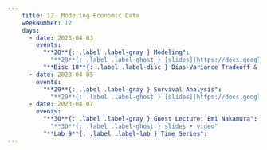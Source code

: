 ```yaml
---
    title: 12. Modeling Economic Data
    weekNumber: 12
    days:
      - date: 2023-04-03
        events:
          "**28**{: .label .label-gray } Modeling":
            "**28**{: .label .label-ghost } [slides](https://docs.google.com/presentation/d/1QRNG4oK8xqsq6kvgoS6p1DtnhRVE_DqZm9E7Remcx5A/edit?usp=sharing) • [video](https://kaltura.berkeley.edu/media/ECON+148%2C+LEC+001+%28Spring+2023%29/1_0rj1oai1/288222162) • code: [Classification](https://datahub.berkeley.edu/hub/user-redirect/git-pull?repo=https%3A%2F%2Fgithub.com%2FUCB-Econ-148%2Fsp23-student&branch=main&urlpath=lab%2Ftree%2Fsp23-student%2Flec%2FLec11-1%2FPSavala_ch_06.ipynb)"
          "**Disc 10**{: .label .label-disc } Bias-Variance Tradeoff & Tuning ([slides](https://docs.google.com/presentation/d/1CKiCIANv6mXyhOzbApMOK46ALMU47VE93ICtF8dklNw/edit?usp=sharing)) (video) ([demo](https://datahub.berkeley.edu/hub/user-redirect/git-pull?repo=https%3A%2F%2Fgithub.com%2FUCB-Econ-148%2Fsp23-student&branch=main&urlpath=lab%2Ftree%2Fsp23-student%2Fdisc%2Fdisc10%2Fdisc10-demo.ipynb))":
      - date: 2023-04-05
        events:
          "**29**{: .label .label-gray } Survival Analysis":
            "**29**{: .label .label-ghost } [slides](https://docs.google.com/presentation/d/1Mx3lQNs1b1fBYj1nuNPwh20XLjgGDF8sWtxw5YkNPwA/edit?usp=sharing) • video • code: [Regimes](https://datahub.berkeley.edu/hub/user-redirect/git-pull?repo=https%3A%2F%2Fgithub.com%2FUCB-Econ-148%2Fsp23-student&branch=main&urlpath=lab%2Ftree%2Fsp23-student%2Flec%2FLec11-2%2FLifelines_Regimes.ipynb), [Employee Turnover](https://datahub.berkeley.edu/hub/user-redirect/git-pull?repo=https%3A%2F%2Fgithub.com%2FUCB-Econ-148%2Fsp23-student&branch=main&urlpath=lab%2Ftree%2Fsp23-student%2Flec%2FLec11-2%2FTermination_Lifelines.ipynb)"
      - date: 2023-04-07
        events:
          "**30**{: .label .label-gray } Guest Lecture: Emi Nakamura":
            "**30**{: .label .label-ghost } slides • video"
          "**Lab 9**{: .label .label-lab } Time Series":          
---
```

